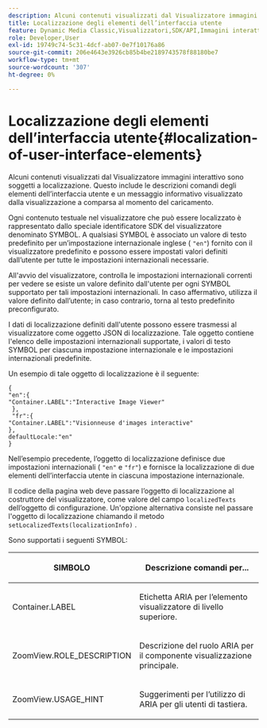 ```yaml
---
description: Alcuni contenuti visualizzati dal Visualizzatore immagini interattivo sono soggetti a localizzazione. Questo include le descrizioni comandi degli elementi dell’interfaccia utente e un messaggio informativo visualizzato dalla visualizzazione a comparsa al momento del caricamento.
title: Localizzazione degli elementi dell’interfaccia utente
feature: Dynamic Media Classic,Visualizzatori,SDK/API,Immagini interattive
role: Developer,User
exl-id: 19749c74-5c31-4dcf-ab07-0e7f10176a86
source-git-commit: 206e4643e3926cb85b4be2189743578f88180be7
workflow-type: tm+mt
source-wordcount: '307'
ht-degree: 0%

---
```


# Localizzazione degli elementi dell’interfaccia utente{#localization-of-user-interface-elements}

Alcuni contenuti visualizzati dal Visualizzatore immagini interattivo sono soggetti a localizzazione. Questo include le descrizioni comandi degli elementi dell’interfaccia utente e un messaggio informativo visualizzato dalla visualizzazione a comparsa al momento del caricamento.

Ogni contenuto testuale nel visualizzatore che può essere localizzato è rappresentato dallo speciale identificatore SDK del visualizzatore denominato SYMBOL. A qualsiasi SYMBOL è associato un valore di testo predefinito per un’impostazione internazionale inglese ( `"en"`) fornito con il visualizzatore predefinito e possono essere impostati valori definiti dall’utente per tutte le impostazioni internazionali necessarie.

All&#39;avvio del visualizzatore, controlla le impostazioni internazionali correnti per vedere se esiste un valore definito dall&#39;utente per ogni SYMBOL supportato per tali impostazioni internazionali. In caso affermativo, utilizza il valore definito dall’utente; in caso contrario, torna al testo predefinito preconfigurato.

I dati di localizzazione definiti dall&#39;utente possono essere trasmessi al visualizzatore come oggetto JSON di localizzazione. Tale oggetto contiene l&#39;elenco delle impostazioni internazionali supportate, i valori di testo SYMBOL per ciascuna impostazione internazionale e le impostazioni internazionali predefinite.

Un esempio di tale oggetto di localizzazione è il seguente:

```
{ 
"en":{ 
"Container.LABEL":"Interactive Image Viewer" 
 }, 
 "fr":{ 
"Container.LABEL":"Visionneuse d'images interactive" 
}, 
defaultLocale:"en" 
}
```

Nell’esempio precedente, l’oggetto di localizzazione definisce due impostazioni internazionali ( `"en"` e `"fr"`) e fornisce la localizzazione di due elementi dell’interfaccia utente in ciascuna impostazione internazionale.

Il codice della pagina web deve passare l’oggetto di localizzazione al costruttore del visualizzatore, come valore del campo `localizedTexts` dell’oggetto di configurazione. Un&#39;opzione alternativa consiste nel passare l&#39;oggetto di localizzazione chiamando il metodo `setLocalizedTexts(localizationInfo)` .

Sono supportati i seguenti SYMBOL:

<table id="table_58C40353B7244335872350C98DF2CFB3"> 
 <thead> 
  <tr> 
   <th colname="col1" class="entry"> <p>SIMBOLO </p> </th> 
   <th colname="col2" class="entry"> <p>Descrizione comandi per... </p> </th> 
  </tr> 
 </thead>
 <tbody> 
  <tr> 
   <td colname="col1"> <p> <span class="codeph"> Container.LABEL  </span> </p> </td> 
   <td colname="col2"> <p>Etichetta ARIA per l’elemento visualizzatore di livello superiore. </p> </td> 
  </tr> 
  <tr> 
   <td colname="col1"> <p> <span class="codeph"> ZoomView.ROLE_DESCRIPTION  </span> </p> </td> 
   <td colname="col2"> <p>Descrizione del ruolo ARIA per il componente visualizzazione principale. </p> </td> 
  </tr> 
  <tr> 
   <td colname="col1"> <p> <span class="codeph"> ZoomView.USAGE_HINT  </span> </p> </td> 
   <td colname="col2"> <p>Suggerimenti per l’utilizzo di ARIA per gli utenti di tastiera. </p> </td> 
  </tr> 
 </tbody> 
</table>
